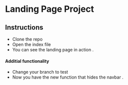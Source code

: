 # Landing Page Project

## Instructions
- Clone the repo
- Open the index file 
- You can see the landing page in action .

#### Additial functionality
- Change your branch to test
- Now you have the new function that hides the navbar .



